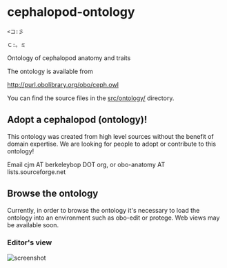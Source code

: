 # cephalopod-ontology

```
<コ:彡

Ｃ:。ミ
```

Ontology of cephalopod anatomy and traits

The ontology is available from

  http://purl.obolibrary.org/obo/ceph.owl

You can find the source files in the [src/ontology/](https://github.com/obophenotype/cephalopod-ontology/tree/master/src/ontology) directory.

## Adopt a cephalopod (ontology)!

This ontology was created from high level sources without the benefit
of domain expertise. We are looking for people to adopt or contribute
to this ontology!

Email cjm AT berkeleybop DOT org, or obo-anatomy AT lists.sourceforge.net

## Browse the ontology

Currently, in order to browse the ontology it's necessary to load the
ontology into an environment such as obo-edit or protege. Web views
may be available soon.

### Editor's view

![screenshot](https://raw.github.com/obophenotype/cephalopod-ontology/master/images/screenshots/ceph-protege.png)
